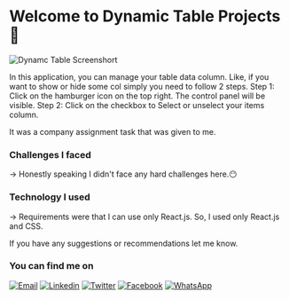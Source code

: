 # Welcome to Dynamic Table Projects 👋
![Dynamc Table Screenshort](https://firebasestorage.googleapis.com/v0/b/property-sell-401819.appspot.com/o/assignment%20ss.png?alt=media&token=604c9d9a-2148-4ef2-ac9e-77f75ef68f1c)

In this application, you can manage your table data column. Like, if you want to show or hide some col simply you need to follow 2 steps.
Step 1: Click on the hamburger icon on the top right. The control panel will be visible.
Step 2: Click on the checkbox to Select or unselect your items column.

It was a company assignment task that was given to me.


### Challenges I faced
-> Honestly speaking I didn't face any hard challenges here.😶

### Technology I used
-> Requirements were that I can use only React.js. So, I used only React.js and CSS.

If you have any suggestions or recommendations let me know. 

### You can find me on
[![Email](https://img.shields.io/badge/Email-D14836?style=flat-square&logo=Gmail&logoColor=white)](mailto:biplobemon75945@gmail.com)
[![Linkedin](https://img.shields.io/badge/LinkedIn-0077B5?style=flat-square&logo=linkedin&logoColor=white)](https://www.linkedin.com/in/biplob-hasan-emon/)
[![Twitter](https://img.shields.io/badge/Twitter-1DA1F2?style=flat-square&logo=twitter&logoColor=white)](https://twitter.com/_Emon_dev)
[![Facebook](https://img.shields.io/badge/Facebook-1877F2?style=flat-square&logo=facebook&logoColor=white)](https://www.facebook.com/biplobhasan.emon/)
[![WhatsApp](https://img.shields.io/badge/WhatsApp-25D366?style=flat-square&logo=WhatsApp&logoColor=white)](https://wa.link/5hmhry)




